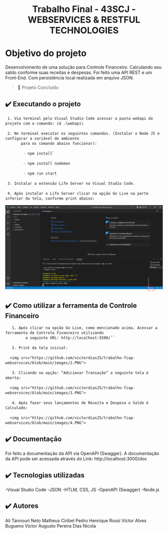 
# <h1 align="center"> Trabalho Final - 43SCJ - WEBSERVICES & RESTFUL TECHNOLOGIES </h1>

# Objetivo do projeto

Desenvolvimento de uma solução para Controle Financeiro. Calculando seu saldo conforme suas receitas e despesas. Foi feito uma API REST e um Front-End. Com persistência local realizada em arquivo JSON.

> :construction: Projeto Concluído
  
## ✔️ Executando o projeto

     1. Via terminal pelo Visual Studio Code acessar a pasta webapi do projeto com o comando: cd .\webapi\ 

     2. No terminal executar os seguintes comandos. (Instalar o Node JS e configurar a variável de ambiente 
           para os comando abaixo funcionar):

            - npm install`

            - npm install nodemon 

            - npm run start 

     3. Instalar a extensão Life Server no Visual Studio Code. 

     4. Após instalar o Life Server clicar na opção Go Live na parte inferior da tela, conforme print abaixo: 
  
 <img src="https://github.com/victordias25/trabalho-fiap-webservices/blob/main/images/1.PNG">
 
 
 ## ✔️ Como utilizar a ferramenta de Controle Financeiro  

       1. Após clicar na opção Go Live, como mencionado acima. Acessar a ferramenta de Controle Financeiro utilizando 
             a seguinte URL: http://localhost:5500/`` 

       2. Print da tela inicial:

      <img src="https://github.com/victordias25/trabalho-fiap-webservices/blob/main/images/2.PNG">

       3. Clicando na opção: “Adicionar Transação” a seguinte tela é aberta:

      <img src="https://github.com/victordias25/trabalho-fiap-webservices/blob/main/images/3.PNG">

       4. Após fazer seus lançamentos de Receita e Despesa o Saldo é Calculado:

      <img src="https://github.com/victordias25/trabalho-fiap-webservices/blob/main/images/4.PNG">


## ✔️ Documentação

 Foi feito a documentação da API via OpenAPI (Swagger). A documentação da API  pode ser acessada através
    do Link: http://localhost:3000/doc

## ✔️ Tecnologias utilizadas

-Visual Studio Code
-JSON
-HTLM, CSS, JS
-OpenAPI (Swagger) 
-Node.js

## ✔️ Autores

Ali Tannouri Neto
Matheus Ciribel
Pedro Henrique Rossi
Victor Alves Bugueno
Victor Augusto Pereira Dias Nicola
